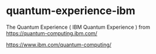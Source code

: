# quantum-experience-ibm
The Quantum Experience ( IBM Quantum Experience ) from https://quantum-computing.ibm.com/

https://www.ibm.com/quantum-computing/
